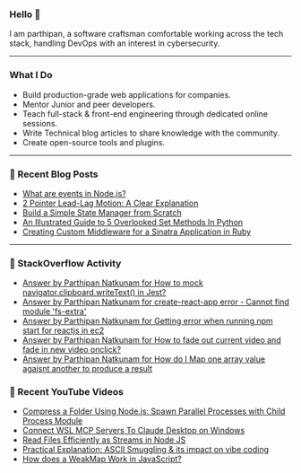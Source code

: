 
### Hello 👋
I am parthipan, a software craftsman comfortable working across the tech stack, handling DevOps with an interest in cybersecurity.

---

### What I Do
- Build production-grade web applications for companies.
- Mentor Junior and peer developers.
- Teach full-stack & front-end engineering through dedicated online sessions.
- Write Technical blog articles to share knowledge with the community.
- Create open-source tools and plugins.

---

### 📄 Recent Blog Posts
<!-- BLOG-POST-LIST:START -->
- [What are events in Node.js?](https://levelup.gitconnected.com/what-are-events-in-node-js-0faa048dabbc?source=rss-1a7725724267------2)
- [2 Pointer Lead-Lag Motion: A Clear Explanation](https://levelup.gitconnected.com/2-pointer-lead-lag-motion-a-clear-explanation-8ff8003ae0ac?source=rss-1a7725724267------2)
- [Build a Simple State Manager from Scratch](https://levelup.gitconnected.com/build-a-simple-state-manager-from-scratch-6493060d9716?source=rss-1a7725724267------2)
- [An Illustrated Guide to 5 Overlooked Set Methods In Python](https://levelup.gitconnected.com/an-illustrated-guide-to-5-overlooked-set-methods-in-python-cef262ffad19?source=rss-1a7725724267------2)
- [Creating Custom Middleware for a Sinatra Application in Ruby](https://levelup.gitconnected.com/creating-custom-middleware-for-a-sinatra-application-in-ruby-07d743b9c4bd?source=rss-1a7725724267------2)
<!-- BLOG-POST-LIST:END -->

---

### 🔎 StackOverflow Activity
<!-- STACKOVERFLOW:START -->
- [Answer by Parthipan Natkunam for How to mock navigator.clipboard.writeText&lpar;&rpar; in Jest?](https://stackoverflow.com/questions/62351935/how-to-mock-navigator-clipboard-writetext-in-jest/65870099#65870099)
- [Answer by Parthipan Natkunam for create-react-app error - Cannot find module &#39;fs-extra&#39;](https://stackoverflow.com/questions/50724329/create-react-app-error-cannot-find-module-fs-extra/58448852#58448852)
- [Answer by Parthipan Natkunam for Getting error when running npm start for reactjs in ec2](https://stackoverflow.com/questions/58285368/getting-error-when-running-npm-start-for-reactjs-in-ec2/58342171#58342171)
- [Answer by Parthipan Natkunam for How to fade out current video and fade in new video onclick?](https://stackoverflow.com/questions/53316112/how-to-fade-out-current-video-and-fade-in-new-video-onclick/53318218#53318218)
- [Answer by Parthipan Natkunam for How do I Map one array value agaisnt another to produce a result](https://stackoverflow.com/questions/53299774/how-do-i-map-one-array-value-agaisnt-another-to-produce-a-result/53300303#53300303)
<!-- STACKOVERFLOW:END -->

### 🎥 Recent YouTube Videos
<!-- YOUTUBE:START -->
- [Compress a Folder Using Node.js: Spawn Parallel Processes with Child Process Module](https://youtu.be/0Z6-KuhqXGQ)
- [Connect WSL MCP Servers To Claude Desktop on Windows](https://youtu.be/oNc8WsQLphY)
- [Read Files Efficiently as Streams in Node JS](https://youtu.be/-oY5LhdzTKY)
- [Practical Explanation: ASCII Smuggling & its impact on vibe coding](https://youtu.be/NokOzZCQaHM)
- [How does a WeakMap Work in JavaScript?](https://youtu.be/FnaM_4N_OLg)
<!-- YOUTUBE:END -->

<!--
**Parthipan-Natkunam/Parthipan-Natkunam** is a ✨ _special_ ✨ repository because its `README.md` (this file) appears on your GitHub profile.

Here are some ideas to get you started:

- 🔭 I’m currently working on ...
- 🌱 I’m currently learning ...
- 👯 I’m looking to collaborate on ...
- 🤔 I’m looking for help with ...
- 💬 Ask me about ...
- 📫 How to reach me: ...
- 😄 Pronouns: ...
- ⚡ Fun fact: ...
-->
